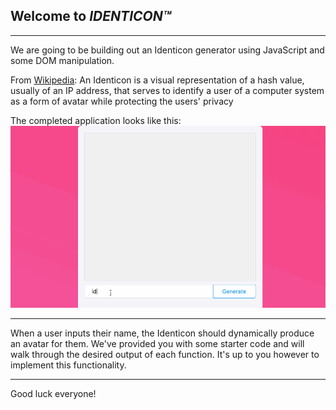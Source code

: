 <!-- TODO: we need some instructions, maybe tests, and to formalize the solution branch a little bit more -->

## Welcome to _IDENTICON™️_

---

We are going to be building out an Identicon generator using JavaScript and some DOM manipulation.

From [Wikipedia](https://en.wikipedia.org/wiki/Identicon): An Identicon is a visual representation of a hash value, usually of an IP address, that serves to identify a user of a computer system as a form of avatar while protecting the users' privacy

The completed application looks like this:
![gif of the finished product](identicon-demo.gif)

---

When a user inputs their name, the Identicon should dynamically produce an avatar for them. We've provided you with some starter code and will walk through the desired output of each function. It's up to you however to implement this functionality.

---

Good luck everyone!

